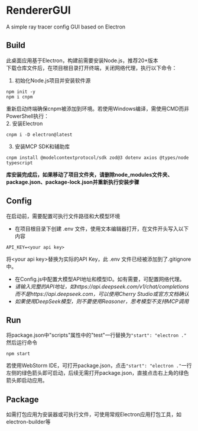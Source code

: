 # RendererGUI
A simple ray tracer config GUI based on Electron

## Build
此桌面应用基于Electron，构建前需要安装Node.js，推荐20+版本  
下载仓库文件后，在项目根目录打开终端，关闭网络代理，执行以下命令：  
1. 初始化Node.js项目并安装软件源
```
npm init -y
npm i cnpm
```
重新启动终端确保cnpm被添加到环境。若使用Windows编译，需使用CMD而非PowerShell执行：  
2. 安装Electron
```
cnpm i -D electron@latest
```

3. 安装MCP SDK和辅助库
```
cnpm install @modelcontextprotocol/sdk zod@3 dotenv axios @types/node typescript
```

**库安装完成后，如果移动了项目文件夹，请删除node_modules文件夹、package.json、package-lock.json并重新执行安装步骤**

## Config
在启动前，需要配置可执行文件路径和大模型环境
* 在项目根目录下创建 .env 文件，使用文本编辑器打开，在文件开头写入以下内容
```
API_KEY=<your api key>
```
将\<your api key>替换为实际的API Key，此 .env 文件已经被添加到了.gitignore中。

* 在Config.js中配置大模型API地址和模型ID。如有需要，可配置网络代理。  
* *请输入完整的API地址，如https://api.deepseek.com/v1/chat/completions而不是https://api.deepseek.com，可以使用Cherry Studio或官方文档确认*
* *如果使用DeepSeek模型，则不要使用Reasoner，思考模型不支持MCP调用*

## Run
将package.json中"scripts"属性中的"test"一行替换为`"start": "electron ."`  
然后运行命令
```
npm start
```
若使用WebStorm IDE，可打开package.json，点击`"start": "electron ."`一行左侧的绿色箭头即可启动，后续无需打开package.json，直接点击右上角的绿色箭头即启动应用。

## Package
如需打包应用为安装器或可执行文件，可使用常规Electron应用打包工具，如electron-builder等
